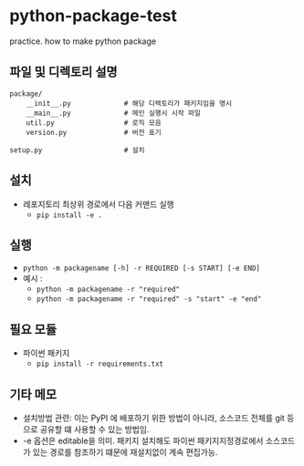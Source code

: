 # python-package-test
practice. how to make python package

## 파일 및 디렉토리 설명
    package/
        __init__.py             # 해당 디렉토리가 패키지임을 명시
        __main__.py             # 메인 실행시 시작 파일
        util.py                 # 로직 모음
        version.py              # 버전 표기

    setup.py                    # 설치


## 설치
- 레포지토리 최상위 경로에서 다음 커맨드 실행
    - `pip install -e . `


## 실행
- `python -m packagename [-h] -r REQUIRED [-s START] [-e END]`
- 예시 :
    - `python -m packagename -r "required"`
    - `python -m packagename -r "required" -s "start" -e "end"`


## 필요 모듈
- 파이썬 패키지
    - `pip install -r requirements.txt`

## 기타 메모
- 설치방법 관련: 이는 PyPI 에 배포하기 위한 방법이 아니라, 소스코드 전체를 git 등으로 공유할 떄 사용할 수 있는 방법임.
- -e 옵션은 editable을 의미. 패키지 설치해도 파이썬 패키지지정경로에서 소스코드가 있는 경로를 참조하기 떄문에 재설치없이 계속 편집가능.